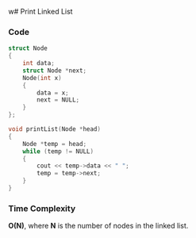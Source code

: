 w# Print Linked List

### Code

```cpp
struct Node
{
    int data;
    struct Node *next;
    Node(int x)
    {
        data = x;
        next = NULL;
    }
};

void printList(Node *head)
{
    Node *temp = head;
    while (temp != NULL)
    {
        cout << temp->data << " ";
        temp = temp->next;
    }
}
```

### Time Complexity
**O(N)**, where **N** is the number of nodes in the linked list.